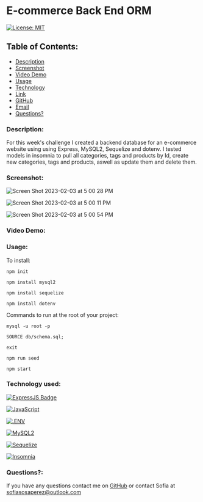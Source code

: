 # E-commerce Back End ORM

[![License: MIT](https://img.shields.io/badge/License-MIT-yellow.svg)](https://opensource.org/licenses/MIT)

## Table of Contents:
    
* [Description](#Description)
* [Screenshot](#ScreenShot)
* [Video Demo](#Video)
* [Usage](#usageInfo)
* [Technology](#Technology)
* [Link](#link)
* [GitHub](#github)
* [Email](#email)
* [Questions?](#questions)

### Description:
For this week's challenge I created a backend database for an e-commerce website using using Express, MySQL2, Sequelize and dotenv. I tested models in insomnia to pull all categories, tags and products by Id, create new categories, tags and products, aswell as update them and delete them. 

### Screenshot:

![Screen Shot 2023-02-03 at 5 00 28 PM](https://user-images.githubusercontent.com/115671262/216727001-8bb3b336-05a7-449e-8686-b9241ac61e81.png)

![Screen Shot 2023-02-03 at 5 00 11 PM](https://user-images.githubusercontent.com/115671262/216727028-8a9c19d0-8fa2-4d57-b4c0-43b8227d0876.png)

![Screen Shot 2023-02-03 at 5 00 54 PM](https://user-images.githubusercontent.com/115671262/216727032-23d6b67e-b607-4490-90bf-d9e9d5d78e28.png)

### Video Demo:


### Usage:

To install:

```npm init ```

```npm install mysql2 ```

```npm install sequelize ```

```npm install dotenv ```


Commands to run at the root of your project:

```mysql -u root -p ```

```SOURCE db/schema.sql; ```

```exit ```

```npm run seed ```

```npm start```


### Technology used:

[![ExpressJS Badge](https://img.shields.io/badge/-Express.JS-ff781f?style=for-the-badge&labelColor=black&logo=express&logoColor=FF781F)](#)

[![JavaScript](https://img.shields.io/badge/JavaScript-323330?style=for-the-badge&logo=javascript&logoColor=F7DF1E)](https://www.javascript.com/)

[![.ENV](https://img.shields.io/badge/.ENV-000000?style=for-the-badge&logo=.env&logoColor=F7DF1E)](https://www.dotenv.org/)

[![MySQL2](https://img.shields.io/badge/MySQL2-4682B4?style=for-the-badge&logo=mysql&logoColor=FFFFFF)](https://www.npmjs.com/package/mysql2) 

[![Sequelize](https://img.shields.io/badge/Sequelize-52B0E7?style=for-the-badge&logo=sequelize&logoColor=4682B4)](https://www.npmjs.com/package/mysql2)

[![Insomnia](https://img.shields.io/badge/Insomnia-4000BF?style=for-the-badge&logo=insomnia&logoColor=ffffff)](https://insomnia.rest/) 


### Questions?:
If you have any questions contact me on [GitHub](https://github.com/undefined) or contact 
Sofia  at sofiasosaperez@outlook.com  
